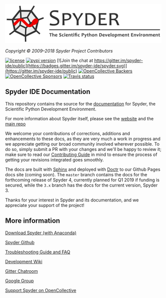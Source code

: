 ![Spyder Docs — Documentation for the Scientific Python Development Environment](
./doc/images/spyder_readme_banner.png)

*Copyright © 2009–2018 Spyder Project Contributors*


[![license](https://img.shields.io/pypi/l/spyder.svg)](./LICENSE)
[![pypi version](https://img.shields.io/pypi/v/spyder.svg)](https://pypi.python.org/pypi/spyder)
[![Join the chat at https://gitter.im/spyder-ide/public](https://badges.gitter.im/spyder-ide/spyder.svg)](https://gitter.im/spyder-ide/public)
[![OpenCollective Backers](https://opencollective.com/spyder/backers/badge.svg?color=blue)](#backers)
[![OpenCollective Sponsors](https://opencollective.com/spyder/sponsors/badge.svg?color=blue)](#sponsors)
[![Travis status](https://travis-ci.org/spyder-ide/spyder.svg?branch=master)](https://travis-ci.org/spyder-ide/spyder-docs)


## Spyder IDE Documentation

This repository contains the source for the
[documentation](https://spyder-ide.github.io/spyder-docs/)
for Spyder, the Scientific Python Development Environment.

For more information about Spyder itself,
please see the [website](https://spyder-ide.github.io/) and the
[main repo](https://github.com/spyder-ide/spyder)

We welcome your contributions of corrections, additions and enhancements to
these docs, as they are very much a work in progress and we appreciate getting
our broad community involved wherever possible. To do so, simply submit a
PR with your changes and we'll be happy to review it; make sure to read our
[Contributing Guide](
https://github.com/spyder-ide/spyder-docs/blob/master/CONTRIBUTING.md) in mind
to ensure the process of getting your revisions integrated goes smoothly.

The docs are built with
[Sphinx](http://www.sphinx-doc.org/en/stable/index.html)
and deployed with [Doctr](https://drdoctr.github.io/doctr/)
to our Github Pages docs site (coming soon). The ``master`` branch contains
the docs for the forthcoming release of Spyder 4, currently planned for
Q1 2019 if funding is secured, while the ``3.x`` branch has the docs for
the current version, Spyder 3.

Thanks for your interest in Spyder and its documentation, and we appreciate
your support of the project!


## More information

[Download Spyder (with Anaconda)](https://www.anaconda.com/download/)

[Spyder Github](https://github.com/spyder-ide/spyder)

[Troubleshooting Guide and FAQ](
https://github.com/spyder-ide/spyder/wiki/Troubleshooting-Guide-and-FAQ)

[Development Wiki](https://github.com/spyder-ide/spyder/wiki/Dev:-Index)

[Gitter Chatroom](https://gitter.im/spyder-ide/public)

[Google Group](http://groups.google.com/group/spyderlib)

[Support Spyder on OpenCollective](https://opencollective.com/spyder/)
